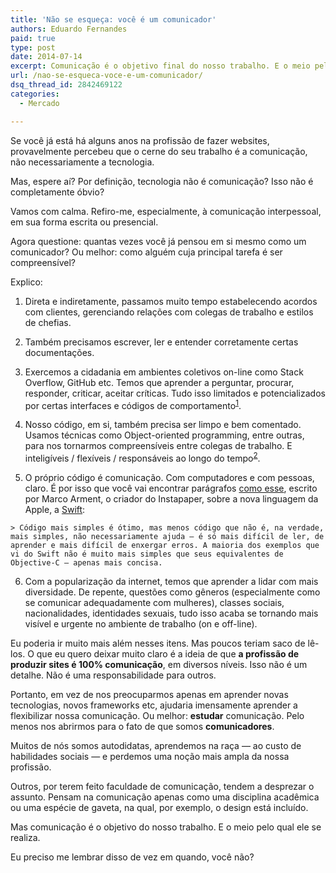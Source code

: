 ```yaml
---
title: 'Não se esqueça: você é um comunicador'
authors: Eduardo Fernandes
paid: true
type: post
date: 2014-07-14
excerpt: Comunicação é o objetivo final do nosso trabalho. E o meio pelo qual ele se realiza
url: /nao-se-esqueca-voce-e-um-comunicador/
dsq_thread_id: 2842469122
categories:
  - Mercado

---
```

Se você já está há alguns anos na profissão de fazer websites, provavelmente percebeu que o cerne do seu trabalho é a comunicação, não necessariamente a tecnologia.

Mas, espere aí? Por definição, tecnologia não é comunicação? Isso não é completamente óbvio?

Vamos com calma. Refiro-me, especialmente, à comunicação interpessoal, em sua forma escrita ou presencial.

Agora questione: quantas vezes você já pensou em si mesmo como um comunicador? Ou melhor: como alguém cuja principal tarefa é ser compreensível?

Explico:

  1. Direta e indiretamente, passamos muito tempo estabelecendo acordos com clientes, gerenciando relações com colegas de trabalho e estilos de chefias.

  2. Também precisamos escrever, ler e entender corretamente certas documentações.

  3. Exercemos a cidadania em ambientes coletivos on-line como Stack Overflow, GitHub etc. Temos que aprender a perguntar, procurar, responder, criticar, aceitar críticas. Tudo isso limitados e potencializados por certas interfaces e códigos de comportamento<sup id="fnref:1"><a href="1" rel="footnote">1</a></sup>.

  4. Nosso código, em si, também precisa ser limpo e bem comentado. Usamos técnicas como Object-oriented programming, entre outras, para nos tornarmos compreensíveis entre colegas de trabalho. E inteligíveis / flexíveis / responsáveis ao longo do tempo<sup id="fnref:2"><a href="2" rel="footnote">2</a></sup>.

  5. O próprio código é comunicação. Com computadores e com pessoas, claro. É por isso que você vai encontrar parágrafos [como esse][1], escrito por Marco Arment, o criador do Instapaper, sobre a nova linguagem da Apple, a [Swift][2]:
    
    > Código mais simples é ótimo, mas menos código que não é, na verdade, mais simples, não necessariamente ajuda — é só mais difícil de ler, de aprender e mais difícil de enxergar erros. A maioria dos exemplos que vi do Swift não é muito mais simples que seus equivalentes de Objective-C — apenas mais concisa.

  6. Com a popularização da internet, temos que aprender a lidar com mais diversidade. De repente, questões como gêneros (especialmente como se comunicar adequadamente com mulheres), classes sociais, nacionalidades, identidades sexuais, tudo isso acaba se tornando mais visível e urgente no ambiente de trabalho (on e off-line).

Eu poderia ir muito mais além nesses itens. Mas poucos teriam saco de lê-los. O que eu quero deixar muito claro é a ideia de que **a profissão de produzir sites é 100% comunicação**, em diversos níveis. Isso não é um detalhe. Não é uma responsabilidade para outros.

Portanto, em vez de nos preocuparmos apenas em aprender novas tecnologias, novos frameworks etc, ajudaria imensamente aprender a flexibilizar nossa comunicação. Ou melhor: **estudar** comunicação. Pelo menos nos abrirmos para o fato de que somos **comunicadores**.

Muitos de nós somos autodidatas, aprendemos na raça — ao custo de habilidades sociais — e perdemos uma noção mais ampla da nossa profissão.

Outros, por terem feito faculdade de comunicação, tendem a desprezar o assunto. Pensam na comunicação apenas como uma disciplina acadêmica ou uma espécie de gaveta, na qual, por exemplo, o design está incluído.

Mas comunicação é o objetivo do nosso trabalho. E o meio pelo qual ele se realiza.

Eu preciso me lembrar disso de vez em quando, você não?

[^1]:    
    Por exemplo, no Stack Overflow, posts agradecendo por respostas são considerados ruído de comunicação e, às vezes, filtrados pelo próprio sistema. O que não significa que as pessoas sejam necessariamente rudes.<a href="1" rev="footnote">&#8617;</a>

[^2]:    
    E isso poderia ser chamado de **Ecologia da Programação**. Quer dizer: a maneira pela qual os códigos (de Ruby a CSS, com suas funções específicas) lidam com o ambiente. Que resíduos eles produzem, que transformações induzem na web etc. E também **Economia da Programação**: o mercado, as modas e as flutuações no valor de certas linguagens.<a href="2" rev="footnote">&#8617;</a>

 [1]: https://www.marco.org/2014/07/11/developers-dystopian-future
 [2]: https://swift-lang.org/main/